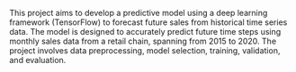 This project aims to develop a predictive model using a deep learning framework (TensorFlow) to forecast future sales from historical time series data. The model is designed to accurately predict future time steps using monthly sales data from a retail chain, spanning from 2015 to 2020. The project involves data preprocessing, model selection, training, validation, and evaluation.

